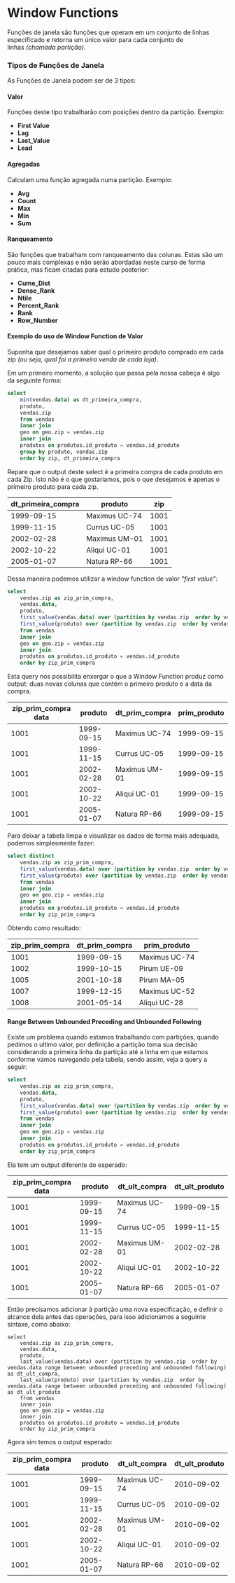 Window Functions
================

Funções de janela são funções que operam em um conjunto de linhas especificado e retorna um único valor para cada conjunto de linhas _(chamada partição)_.

### Tipos de Funções de Janela

As Funções de Janela podem ser de 3 tipos:

#### Valor

Funções deste tipo trabalharão com posições dentro da partição. Exemplo:

* **First Value**
* **Lag**
* **Last_Value**
* **Lead**

#### Agregadas

Calculam uma função agregada numa partição. Exemplo:

* **Avg**
* **Count**
* **Max**
* **Min**
* **Sum**

#### Ranqueamento

São funções que trabalham com ranqueamento das colunas. Estas são um pouco mais complexas e não serão abordadas neste curso de forma prática, mas ficam citadas para estudo posterior:

* **Cume_Dist**
* **Dense_Rank**
* **Ntile**
* **Percent_Rank**
* **Rank**
* **Row_Number**

#### Exemplo do uso de Window Function de Valor

Suponha que desejamos saber qual o primeiro produto comprado em cada zip _(ou seja, qual foi a primeira venda de cada loja)_.

Em um primeiro momento, a solução que passa pela nossa cabeça é algo da seguinte forma:

```sql
select 
    min(vendas.data) as dt_primeira_compra,
    produto,
    vendas.zip
    from vendas
    inner join
    geo on geo.zip = vendas.zip
    inner join
    produtos on produtos.id_produto = vendas.id_produto
    group by produto, vendas.zip
    order by zip, dt_primeira_compra
```

Repare que o output deste select é a primeira compra de cada produto em cada Zip. Isto não é o que gostaríamos, pois o que desejamos é apenas o primeiro produto para cada zip.

| dt_primeira_compra | produto       | zip  |
| ------------------ | ------------- | ---- |
| 1999-09-15         | Maximus UC-74 | 1001 |
| 1999-11-15         | Currus UC-05  | 1001 |
| 2002-02-28         | Maximus UM-01 | 1001 |
| 2002-10-22         | Aliqui UC-01  | 1001 |
| 2005-01-07         | Natura RP-66  | 1001 |

Dessa maneira podemos utilizar a window function de valor *"first value"*:

```sql
select
    vendas.zip as zip_prim_compra,
    vendas.data,
    produto,
    first_value(vendas.data) over (partition by vendas.zip  order by vendas.data ) as dt_prim_compra,
    first_value(produto) over (partition by vendas.zip  order by vendas.data ) as prim_produto
    from vendas
    inner join
    geo on geo.zip = vendas.zip
    inner join 
    produtos on produtos.id_produto = vendas.id_produto
    order by zip_prim_compra
```

Esta query nos possibilita enxergar o que a Window Function produz como output: duas novas colunas que contém o primeiro produto e a data da compra.

| zip_prim_compra data | produto    | dt_prim_compra | prim_produto |
| -------------------- | ---------- | -------------- | ------------ |
| 1001                 | 1999-09-15 | Maximus UC-74  | 1999-09-15   |
| 1001                 | 1999-11-15 | Currus UC-05   | 1999-09-15   |
| 1001                 | 2002-02-28 | Maximus UM-01  | 1999-09-15   |
| 1001                 | 2002-10-22 | Aliqui UC-01   | 1999-09-15   |
| 1001                 | 2005-01-07 | Natura RP-66   | 1999-09-15   |

Para deixar a tabela limpa e visualizar os dados de forma mais adequada, podemos simplesmente fazer:

```sql
select distinct
    vendas.zip as zip_prim_compra,
    first_value(vendas.data) over (partition by vendas.zip  order by vendas.data ) as dt_prim_compra,
    first_value(produto) over (partition by vendas.zip  order by vendas.data ) as prim_produto
    from vendas
    inner join
    geo on geo.zip = vendas.zip
    inner join 
    produtos on produtos.id_produto = vendas.id_produto
    order by zip_prim_compra
```

Obtendo como resultado:

| zip_prim_compra | dt_prim_compra | prim_produto  |
| --------------- | -------------- | ------------- |
| 1001            | 1999-09-15     | Maximus UC-74 |
| 1002            | 1999-10-15     | Pirum UE-09   |
| 1005            | 2001-10-18     | Pirum MA-05   |
| 1007            | 1999-12-15     | Maximus UC-52 |
| 1008            | 2001-05-14     | Aliqui UC-28  |

#### Range Between Unbounded Preceding and Unbounded Following

Existe um problema quando estamos trabalhando com partições, quando pedimos o ultimo valor, por definição a partição toma sua decisão considerando a primeira linha da partição até a linha em que estamos conforme vamos navegando pela tabela, sendo assim, veja a query a seguir:

```sql
select
    vendas.zip as zip_prim_compra,
    vendas.data,
    produto,
    first_value(vendas.data) over (partition by vendas.zip  order by vendas.data ) as dt_prim_compra,
    first_value(produto) over (partition by vendas.zip  order by vendas.data ) as prim_produto
    from vendas
    inner join
    geo on geo.zip = vendas.zip
    inner join 
    produtos on produtos.id_produto = vendas.id_produto
    order by zip_prim_compra
```

Ela tem um output diferente do esperado:

| zip_prim_compra data | produto    | dt_ult_compra | dt_ult_produto |
| -------------------- | ---------- | ------------- | -------------- |
| 1001                 | 1999-09-15 | Maximus UC-74 | 1999-09-15     |
| 1001                 | 1999-11-15 | Currus UC-05  | 1999-11-15     |
| 1001                 | 2002-02-28 | Maximus UM-01 | 2002-02-28     |
| 1001                 | 2002-10-22 | Aliqui UC-01  | 2002-10-22     |
| 1001                 | 2005-01-07 | Natura RP-66  | 2005-01-07     |

Então precisamos adicionar à partição uma nova especificação, e definir o alcance dela antes das operações, para isso adicionamos a seguinte sintaxe, como abaixo:

    select
        vendas.zip as zip_prim_compra,
        vendas.data,
        produto,
        last_value(vendas.data) over (partition by vendas.zip  order by vendas.data range between unbounded preceding and unbounded following) as dt_ult_compra,
        last_value(produto) over (partition by vendas.zip  order by vendas.data range between unbounded preceding and unbounded following) as dt_ult_produto
        from vendas
        inner join
        geo on geo.zip = vendas.zip
        inner join 
        produtos on produtos.id_produto = vendas.id_produto
        order by zip_prim_compra

Agora sim temos o output esperado:

| zip_prim_compra data | produto    | dt_ult_compra | dt_ult_produto |
| -------------------- | ---------- | ------------- | -------------- |
| 1001                 | 1999-09-15 | Maximus UC-74 | 2010-09-02     |
| 1001                 | 1999-11-15 | Currus UC-05  | 2010-09-02     |
| 1001                 | 2002-02-28 | Maximus UM-01 | 2010-09-02     |
| 1001                 | 2002-10-22 | Aliqui UC-01  | 2010-09-02     |
| 1001                 | 2005-01-07 | Natura RP-66  | 2010-09-02     |

